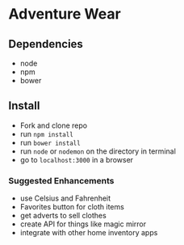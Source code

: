 # Adventure Wear

## Dependencies
- node
- npm
- bower

## Install
- Fork and clone repo
- run `npm install`
- run `bower install`
- run `node` or `nodemon` on the directory in terminal
- go to `localhost:3000` in a browser


### Suggested Enhancements
- use Celsius and Fahrenheit
- Favorites button for cloth items
- get adverts to sell clothes
- create API for things like magic mirror
- integrate with other home inventory apps
